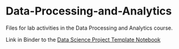 # Data-Processing-and-Analytics
Files for lab activities in the Data Processing and Analytics course.

Link in Binder to the [Data Science Project Template Notebook](https://mybinder.org/v2/gh/josecarlosgt/Data-Processing-and-Analytics/47ce0d3c439b7655c106d16dced041a7235c5c1e?filepath=Data%20science%20project-%20template.ipynb)
